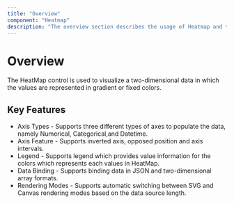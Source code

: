 ```yaml
---
title: "Overview"
component: "Heatmap"
description: "The overview section describes the usage of Heatmap and the key features available in Heatmap"
---
```


# Overview

The HeatMap control is used to visualize a two-dimensional data in which the values are represented in gradient or fixed colors.

## Key Features

* Axis Types  - Supports three different types of axes to populate the data, namely Numerical, Categorical,and Datetime.
* Axis Feature  - Supports inverted axis, opposed position and axis intervals.
* Legend - Supports legend which provides value information for the colors which represents each values in HeatMap.
* Data Binding - Supports binding data in JSON and two-dimensional array formats.
* Rendering Modes - Supports automatic switching between SVG and Canvas rendering modes based on the data source length.